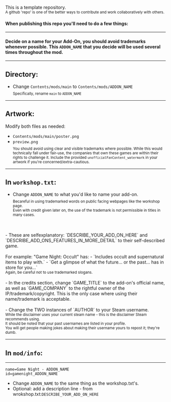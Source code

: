 This is a template repository.
<br><sub>A github 'repo' is one of the better ways to contribute and work collaboratively with others.</sub>

#### When publishing this repo you'll need to do a few things:
<hr>

#### Decide on a name for your Add-On, you should avoid trademarks whenever possible. This `ADDON_NAME` that you decide will be used several times throughout the mod.

<hr>

## Directory:
- Change `Contents/mods/main` to `Contents/mods/ADDON_NAME`
<br><sub>Specifically, rename `main` to `ADDON_NAME`</sub>

<hr>

## Artwork:
Modify both files as needed:
- `Contents/mods/main/poster.png`
- `preview.png`
<br><sub>You should avoid using clear and visible trademarks where possible. While this would technically fall under fair-use, the companies that own these games are within their rights to challenge it. Include the provided `unofficialFanContent_watermark` in your artwork if you're concerned/extra-cautious.</sub>

<hr>

## In `workshop.txt`:
- Change `ADDON_NAME` to what you'd like to name your add-on. <br><sub>Becareful in using trademarked words on public facing webpages like the workshop page.<br>Even with credit given later on, the use of the trademark is not permissible in titles in many cases.</sub>
<br>
<br>
- These are selfexplanatory: `DESCRIBE_YOUR_ADD_ON_HERE` and `DESCRIBE_ADD_ONS_FEATURES_IN_MORE_DETAIL` to their self-described game. <br><br>For example: "Game Night: Occult" has:
  - `Includes occult and supernatural items to play with.`
  - `Get a glimpse of what the future... or the past... has in store for you...`
  <br><sub>Again, be careful not to use trademarked slogans.</sub>
<br>
<br>
- In the credits section, change `GAME_TITLE` to the add-on's official name, as well as `GAME_COMPANY` to the rightful owner of the IP/trademark/copyright. This is the only case where using their name/trademark is acceptable.
<br>
<br>
 - Change the TWO instances of `AUTHOR` to your Steam username. <br><sub>While the disclaimer uses your current steam name - this is the disclaimer Steam recommends using.<br>It should be noted that your past usernames are listed in your profile.</sub><br><sub>You will get people making jokes about making their username yours to repost it; they're dumb.</sub>
<hr>

## In `mod/info`:

<hr>

```
name=Game Night - ADDON_NAME
id=gamenight_ADDON_NAME
```
- Change `ADDON_NAME` to the same thing as the workshop.txt's.
- Optional: add a description line - from wrokshop.txt:`DESCRIBE_YOUR_ADD_ON_HERE`

<br>

